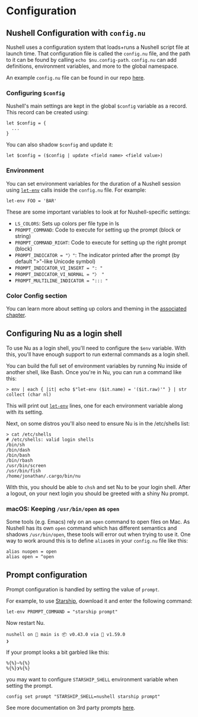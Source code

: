 # Configuration

## Nushell Configuration with `config.nu`

Nushell uses a configuration system that loads+runs a Nushell script file at launch time. That configuration file is called the `config.nu` file, and the path to it can be found by calling `echo $nu.config-path`. `config.nu` can add definitions, environment variables, and more to the global namespace.

An example `config.nu` file can be found in our repo [here](https://github.com/nushell/nushell/blob/main/src/default_config.nu).

### Configuring `$config`

Nushell's main settings are kept in the global `$config` variable as a record. This record can be created using:

```
let $config = {
  ...
}
```

You can also shadow `$config` and update it:

```
let $config = ($config | update <field name> <field value>)
```

### Environment

You can set environment variables for the duration of a Nushell session using [`let-env`](commands/let-env.html) calls inside the `config.nu` file. For example:

```
let-env FOO = 'BAR'
```

These are some important variables to look at for Nushell-specific settings:

- `LS_COLORS`: Sets up colors per file type in ls
- `PROMPT_COMMAND`: Code to execute for setting up the prompt (block or string)
- `PROMPT_COMMAND_RIGHT`: Code to execute for setting up the right prompt (block)
- `PROMPT_INDICATOR = "〉"`: The indicator printed after the prompt (by default ">"-like Unicode symbol)
- `PROMPT_INDICATOR_VI_INSERT = ": "`
- `PROMPT_INDICATOR_VI_NORMAL = "〉 "`
- `PROMPT_MULTILINE_INDICATOR = "::: "`

### Color Config section

You can learn more about setting up colors and theming in the [associated chapter](https://github.com/nushell/nushell/blob/main/docs/How_To_Coloring_and_Theming.md).

## Configuring Nu as a login shell

To use Nu as a login shell, you'll need to configure the `$env` variable. With this, you'll have enough support to run external commands as a login shell.

You can build the full set of environment variables by running Nu inside of another shell, like Bash. Once you're in Nu, you can run a command like this:

```
> env | each { |it| echo $"let-env ($it.name) = '($it.raw)'" } | str collect (char nl)
```

This will print out [`let-env`](commands/let-env.html) lines, one for each environment variable along with its setting.

Next, on some distros you'll also need to ensure Nu is in the /etc/shells list:

```
> cat /etc/shells
# /etc/shells: valid login shells
/bin/sh
/bin/dash
/bin/bash
/bin/rbash
/usr/bin/screen
/usr/bin/fish
/home/jonathan/.cargo/bin/nu
```

With this, you should be able to `chsh` and set Nu to be your login shell. After a logout, on your next login you should be greeted with a shiny Nu prompt.

### macOS: Keeping `/usr/bin/open` as `open`

Some tools (e.g. Emacs) rely on an `open` command to open files on Mac.
As Nushell has its own `open` command which has different semantics and shadows `/usr/bin/open`, these tools will error out when trying to use it.
One way to work around this is to define `alias`es in your `config.nu` file like this:

```
alias nuopen = open
alias open = ^open
```

## Prompt configuration

Prompt configuration is handled by setting the value of `prompt`.

For example, to use [Starship](https://starship.rs), download it and enter the following command:

```
let-env PROMPT_COMMAND = "starship prompt"
```

Now restart Nu.

```
nushell on 📙 main is 📦 v0.43.0 via 🦀 v1.59.0
❯
```

If your prompt looks a bit garbled like this:

```
%{%}~%{%}
%{%}❯%{%}
```

you may want to configure `STARSHIP_SHELL` environment variable when setting the prompt.

```
config set prompt "STARSHIP_SHELL=nushell starship prompt"
```

See more documentation on 3rd party prompts [here](https://github.com/nushell/nushell/blob/main/docs/3rd_Party_Prompts.md).
